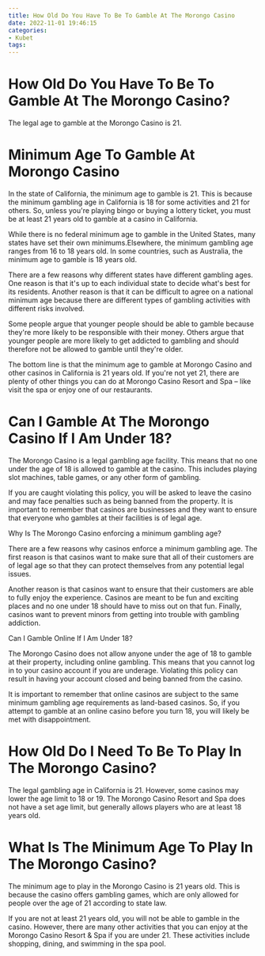 ```yaml
---
title: How Old Do You Have To Be To Gamble At The Morongo Casino
date: 2022-11-01 19:46:15
categories:
- Kubet
tags:
---
```



#  How Old Do You Have To Be To Gamble At The Morongo Casino?

The legal age to gamble at the Morongo Casino is 21.

#  Minimum Age To Gamble At Morongo Casino

In the state of California, the minimum age to gamble is 21. This is because the minimum gambling age in California is 18 for some activities and 21 for others. So, unless you're playing bingo or buying a lottery ticket, you must be at least 21 years old to gamble at a casino in California. 

While there is no federal minimum age to gamble in the United States, many states have set their own minimums.Elsewhere, the minimum gambling age ranges from 16 to 18 years old. In some countries, such as Australia, the minimum age to gamble is 18 years old. 

There are a few reasons why different states have different gambling ages. One reason is that it's up to each individual state to decide what's best for its residents. Another reason is that it can be difficult to agree on a national minimum age because there are different types of gambling activities with different risks involved. 

Some people argue that younger people should be able to gamble because they're more likely to be responsible with their money. Others argue that younger people are more likely to get addicted to gambling and should therefore not be allowed to gamble until they're older. 

The bottom line is that the minimum age to gamble at Morongo Casino and other casinos in California is 21 years old. If you're not yet 21, there are plenty of other things you can do at Morongo Casino Resort and Spa – like visit the spa or enjoy one of our restaurants.

#  Can I Gamble At The Morongo Casino If I Am Under 18?

The Morongo Casino is a legal gambling age facility. This means that no one under the age of 18 is allowed to gamble at the casino. This includes playing slot machines, table games, or any other form of gambling.

If you are caught violating this policy, you will be asked to leave the casino and may face penalties such as being banned from the property. It is important to remember that casinos are businesses and they want to ensure that everyone who gambles at their facilities is of legal age.

Why Is The Morongo Casino enforcing a minimum gambling age?

There are a few reasons why casinos enforce a minimum gambling age. The first reason is that casinos want to make sure that all of their customers are of legal age so that they can protect themselves from any potential legal issues.

Another reason is that casinos want to ensure that their customers are able to fully enjoy the experience. Casinos are meant to be fun and exciting places and no one under 18 should have to miss out on that fun. Finally, casinos want to prevent minors from getting into trouble with gambling addiction.

Can I Gamble Online If I Am Under 18?

The Morongo Casino does not allow anyone under the age of 18 to gamble at their property, including online gambling. This means that you cannot log in to your casino account if you are underage. Violating this policy can result in having your account closed and being banned from the casino.

It is important to remember that online casinos are subject to the same minimum gambling age requirements as land-based casinos. So, if you attempt to gamble at an online casino before you turn 18, you will likely be met with disappointment.

#  How Old Do I Need To Be To Play In The Morongo Casino?

The legal gambling age in California is 21. However, some casinos may lower the age limit to 18 or 19. The Morongo Casino Resort and Spa does not have a set age limit, but generally allows players who are at least 18 years old.

#  What Is The Minimum Age To Play In The Morongo Casino?

The minimum age to play in the Morongo Casino is 21 years old. This is because the casino offers gambling games, which are only allowed for people over the age of 21 according to state law.

If you are not at least 21 years old, you will not be able to gamble in the casino. However, there are many other activities that you can enjoy at the Morongo Casino Resort & Spa if you are under 21. These activities include shopping, dining, and swimming in the spa pool.